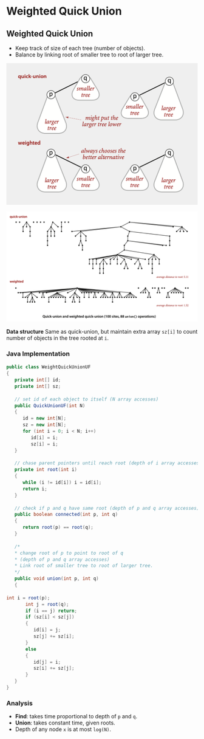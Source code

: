 # Weighted Quick Union

## Weighted Quick Union

* Keep track of size of each tree (number of objects).
* Balance by linking root of smaller tree to root of larger tree.

![Comparison between Quick Union and Weighted Quick Union](<../.gitbook/assets/image (3) (1).png>)

![](<../.gitbook/assets/image (8) (1).png>)

**Data structure** Same as quick-union, but maintain extra array `sz[i]` to count number of objects in the tree rooted at `i`.

### Java Implementation

```java
public class WeightQuickUnionUF 
{
   private int[] id;
   private int[] sz;
   
   // set id of each object to itself (N array accesses)
   public QuickUnionUF(int N)
   {
      id = new int[N];
      sz = new int[N]; 
      for (int i = 0; i < N; i++) 
         id[i] = i;
         sz[i] = i;
   }
   
   // chase parent pointers until reach root (depth of i array accesses)
   private int root(int i)
   {
      while (i != id[i]) i = id[i];
      return i; 
   }
   
   // check if p and q have same root (depth of p and q array accesses)
   public boolean connected(int p, int q)
   {
      return root(p) == root(q);
   }
   
   /* 
   * change root of p to point to root of q 
   * (depth of p and q array accesses)
   * Link root of smaller tree to root of larger tree.
   */
   public void union(int p, int q)
   {
       
int i = root(p);
       int j = root(q);
       if (i == j) return;
       if (sz[i] < sz[j]) 
       { 
          id[i] = j; 
          sz[j] += sz[i]; 
       }
       else 
       { 
          id[j] = i;
          sz[i] += sz[j]; 
       }
   }
}
```

### Analysis

* **Find**: takes time proportional to depth of `p` and `q`.
* **Union**: takes constant time, given roots.
* Depth of any node `x` is at most `log(N)`.
